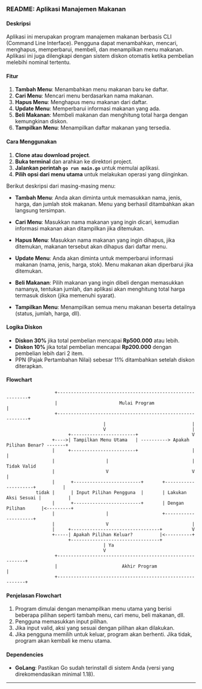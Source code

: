 ### README: Aplikasi Manajemen Makanan

#### Deskripsi
Aplikasi ini merupakan program manajemen makanan berbasis CLI (Command Line Interface). Pengguna dapat menambahkan, mencari, menghapus, memperbarui, membeli, dan menampilkan menu makanan. Aplikasi ini juga dilengkapi dengan sistem diskon otomatis ketika pembelian melebihi nominal tertentu.

#### Fitur
1. **Tambah Menu**: Menambahkan menu makanan baru ke daftar.
2. **Cari Menu**: Mencari menu berdasarkan nama makanan.
3. **Hapus Menu**: Menghapus menu makanan dari daftar.
4. **Update Menu**: Memperbarui informasi makanan yang ada.
5. **Beli Makanan**: Membeli makanan dan menghitung total harga dengan kemungkinan diskon.
6. **Tampilkan Menu**: Menampilkan daftar makanan yang tersedia.


#### Cara Menggunakan
1. **Clone atau download project**.
2. **Buka terminal** dan arahkan ke direktori project.
3. **Jalankan perintah `go run main.go`** untuk memulai aplikasi.
4. **Pilih opsi dari menu utama** untuk melakukan operasi yang diinginkan.

Berikut deskripsi dari masing-masing menu:

- **Tambah Menu**: Anda akan diminta untuk memasukkan nama, jenis, harga, dan jumlah stok makanan. Menu yang berhasil ditambahkan akan langsung tersimpan.
  
- **Cari Menu**: Masukkan nama makanan yang ingin dicari, kemudian informasi makanan akan ditampilkan jika ditemukan.

- **Hapus Menu**: Masukkan nama makanan yang ingin dihapus, jika ditemukan, makanan tersebut akan dihapus dari daftar menu.

- **Update Menu**: Anda akan diminta untuk memperbarui informasi makanan (nama, jenis, harga, stok). Menu makanan akan diperbarui jika ditemukan.

- **Beli Makanan**: Pilih makanan yang ingin dibeli dengan memasukkan namanya, tentukan jumlah, dan aplikasi akan menghitung total harga termasuk diskon (jika memenuhi syarat).

- **Tampilkan Menu**: Menampilkan semua menu makanan beserta detailnya (status, jumlah, harga, dll).

#### Logika Diskon
- **Diskon 30%** jika total pembelian mencapai **Rp500.000** atau lebih.
- **Diskon 10%** jika total pembelian mencapai **Rp200.000** dengan pembelian lebih dari 2 item.
- PPN (Pajak Pertambahan Nilai) sebesar 11% ditambahkan setelah diskon diterapkan.

#### Flowchart
```
                  +-----------------------------------------------------------+
                  |                       Mulai Program                       |
                  +-----------------------------------------------------------+
                                    |                                |
                                    V                                |
                       +------------------------+                    V
                 +---->| Tampilkan Menu Utama   | ----------> Apakah Pilihan Benar? -------+
                 |     +------------------------+                    |                     |
                 |                   |                               |                Tidak Valid
                 |                   V                               V                     |
                 |      +-------------------------+       +---------------------+          |
           tidak |      | Input Pilihan Pengguna  |       | Lakukan Aksi Sesuai |          |
                 |      +-------------------------+       | Dengan Pilihan      |<---------+
                 |                   |                    +---------------------+
                 |                   V                               |
                 |     +---------------------------------+           V
                 +-----| Apakah Pilihan Keluar?          |<----------+
                       +---------------------------------+                
                                    | Ya                                  
                                    V
                  +----------------------------------------------------------+
                  |                        Akhir Program                     |
                  +----------------------------------------------------------+
```

#### Penjelasan Flowchart
1. Program dimulai dengan menampilkan menu utama yang berisi beberapa pilihan seperti tambah menu, cari menu, beli makanan, dll.
2. Pengguna memasukkan input pilihan.
3. Jika input valid, aksi yang sesuai dengan pilihan akan dilakukan.
4. Jika pengguna memilih untuk keluar, program akan berhenti. Jika tidak, program akan kembali ke menu utama.

#### Dependencies
- **GoLang**: Pastikan Go sudah terinstall di sistem Anda (versi yang direkomendasikan minimal 1.18).


---

